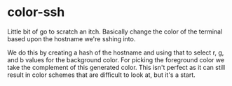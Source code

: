 color-ssh
=========

Little bit of go to scratch an itch. Basically change the color of the terminal based upon the hostname we're sshing into.

We do this by creating a hash of the hostname and using that to select r, g, and b values for the background color. For
picking the foreground color we take the complement of this generated color. This isn't perfect as it can still result
in color schemes that are difficult to look at, but it's a start.

